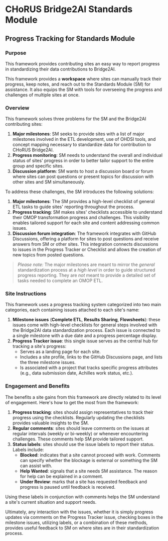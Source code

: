 # CHoRUS Bridge2AI Standards Module

## Progress Tracking for Standards Module

### Purpose
This framework provides contributing sites an easy way to report progress in standardizing their data contributions to Bridge2AI.

This framework provides a **workspace** where sites can manually track their progress, keep notes, and reach out to the Standards Module (SM) for assistance. It also equips the SM with tools for overseeing the progress and challenges of multiple sites at once. 
  
### Overview
This framework solves three problems for the SM and the Bridge2AI contributing sites:
1) **Major milestones**: SM seeks to provide sites with a list of major milestones involved in the ETL development, use of OHDSI tools, and concept mapping necessary to standardize data for contribution to CHoRUS Bridge2AI.
2) **Progress monitoring**: SM needs to understand the overall and individual status of sites' progress in order to better tailor support to the entire group and specific sites.
3) **Discussion platform**: SM wants to host a discussion board or forum where sites can post questions or present topics for discussion with other sites and SM simultaneously.

To address these challenges, the SM introduces the following solutions:
1) **Major milestones**: The SM provides a high-level checklist of general ETL tasks to guide sites' reporting throughout the process.
2) **Progress tracking**: SM makes sites' checklists accessible to understand their OMOP transformation progress and challenges. This visibility enables tailored support for each site and content addressing common issues.
3) **Discussion forum integration**: The framework integrates with GitHub Discussions, offering a platform for sites to post questions and receive answers from SM or other sites. This integration connects discussions to issues in the Progress Tracker or Checklist and allows the creation of new topics from posted questions.

> _Please note:_ The major milestones are meant to mirror the _general_ standardization process at a _high level_ in order to guide structured progress reporting. They are _not_ meant to provide a detailed set of tasks needed to complete an OMOP ETL.

### Site Instructions
This framework uses a progress tracking system categorized into two main categories, each containing issues attached to each site's name:
1) **Milestone issues** (**Complete ETL**, **Results Sharing**, **Flowsheets**): these issues come with high-level checklists for general steps involved with the Bridge2AI data standardization process. Each issue is connected to a single milestone with a due date and a progress percentage display.
2) **Progress Tracker issue**: this single issue serves as the central hub for tracking a site's progress:
    * Serves as a landing page for each site.
    * Includes a site profile, links to the GitHub Discussions page, and lists the three milestone issues.
    * Is associated with a project that tracks specific progress attributes (e.g., data submission date, Achilles work status, etc.).

### Engagement and Benefits
The benefits a site gains from this framework are directly related to its level of engagement.
Here's how to get the most from the framework:

1. **Progress tracking**: sites should assign representatives to track their progress using the checklists. Regularly updating the checklists provides valuable insights to the SM.
2. **Regular comments**: sites should leave comments on the issues at regular intervals (weekly or bi-weekly) or whenever encountering challenges. These comments help SM provide tailored support.
3. **Status labels**: sites should use the issue labels to report their status. Labels include:  
    * **Blocked**: indicates that a site cannot proceed with work. Comments can specify whether the blockage is external or something the SM can assist with.
    * **Help Wanted**: signals that a site needs SM assistance. The reason for help can be explained in a comment.
    * **Under Review**: marks that a site has requested feedback and progress is paused until feedback is received.
    
Using these labels in conjunction with comments helps the SM understand a site's current situation and support needs.

Ultimately, any interaction with the issues, whether it is simply progress updates via comments on the Progress Tracker issue, checking boxes in the milestone issues, utilizing labels, or a combination of these methods, provides useful feedback to SM on where sites are in their standardization process.
